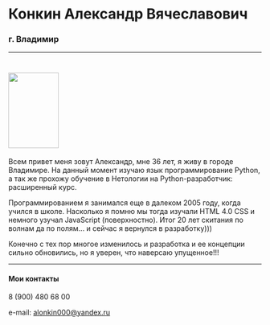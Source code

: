 # Конкин Александр Вячеславович
### г. Владимир
***
# <img height="150" src="https://drive.google.com/file/d/1ELIq-Tlts6KDJVLj999CKapVXbz-THx8/view?usp=sharing" width="100"/>

Всем привет меня зовут Александр, мне 36 лет, я живу в городе Владимире. На данный момент изучаю язык программирование Python,
а так же прохожу обучение в Нетологии на Python-разработчик: расширенный курс.

Программированием я занимался еще в далеком 2005 году, когда учился в школе. Насколько я помню мы тогда изучали HTML 4.0 CSS
и немного узучал JavaScript (поверхностно). Итог 20 лет скитания по волнам да по полям... и сейчас я вернулся в разработку)))

Конечно с тех пор многое изменилось и разработка и ее концепции сильно обновились, но я уверен, что наверсаю упущенное!!!

***
#### Мои контакты

8 (900) 480 68 00

e-mail: alonkin000@yandex.ru
